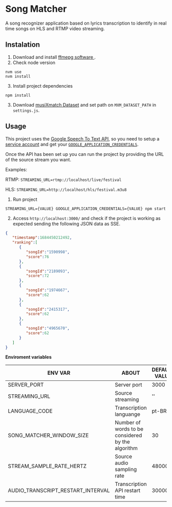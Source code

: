 # Song Matcher
A song recognizer application based on lyrics transcription to identify in real time songs on HLS and RTMP video streaming.

## Instalation

1. Download and install [ffmepg software ](https://ffmpeg.org/).
2. Check node version
   
  ```shell
  nvm use
  nvm install
  ```

3. Install project dependencies
  
  ```shell
  npm install
  ```

3. Download [musiXmatch Dataset](http://millionsongdataset.com/sites/default/files/AdditionalFiles/mxm_dataset.db) and set path on `MXM_DATASET_PATH` in `settings.js`.

## Usage

This project uses the [Google Speech To Text API](https://cloud.google.com/speech-to-text), so you need to setup a [service account](https://cloud.google.com/iam/docs/service-account-overview) and get your [`GOOGLE_APPLICATION_CREDENTIALS`](https://cloud.google.com/docs/authentication/application-default-credentials).

Once the API has been set up you can run the project by providing the URL of the source stream you want.

Examples: 

RTMP: `STREAMING_URL=rtmp://localhost/live/festival`

HLS: `STREAMING_URL=http://localhost/hls/festival.m3u8`

1. Run project

```shell
STREAMING_URL={VALUE} GOOGLE_APPLICATION_CREDENTIALS={VALUE} npm start
```

2. Access `http://localhost:3000/` and check if the project is working as expected sending the following JSON data as SSE.

```json
{
   "timestamp":1684450212492,
   "ranking":[
      {
         "songId":"1590998",
         "score":76
      },
      {
         "songId":"2189093",
         "score":72
      },
      {
         "songId":"1974667",
         "score":62
      },
      {
         "songId":"2415317",
         "score":62
      },
      {
         "songId":"4965670",
         "score":62
      }
   ]
}
```


**Enviroment variables**

ENV VAR   | ABOUT | DEFAULT VALUE
--------- | ------ | ------------
SERVER_PORT | Server port | 3000
STREAMING_URL | Source streaming | ''
LANGUAGE_CODE | Transcription languange | pt-BR
SONG_MATCHER_WINDOW_SIZE | Number of words to be considered by the algorithm | 30
STREAM_SAMPLE_RATE_HERTZ | Source audio sampling rate | 48000
AUDIO_TRANSCRIPT_RESTART_INTERVAL | Transcription API restart time | 300000
